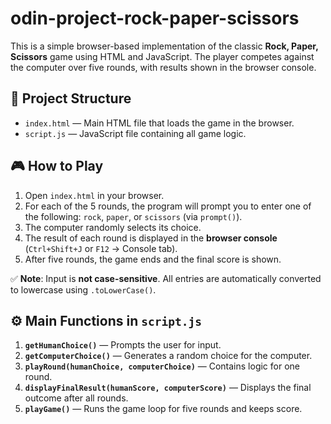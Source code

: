 # odin-project-rock-paper-scissors

This is a simple browser-based implementation of the classic **Rock, Paper, Scissors** game using HTML and JavaScript. The player competes against the computer over five rounds, with results shown in the browser console.

## 📁 Project Structure

- `index.html` — Main HTML file that loads the game in the browser.
- `script.js` — JavaScript file containing all game logic.

## 🎮 How to Play

1. Open `index.html` in your browser.
2. For each of the 5 rounds, the program will prompt you to enter one of the following: `rock`, `paper`, or `scissors` (via `prompt()`).
3. The computer randomly selects its choice.
4. The result of each round is displayed in the **browser console** (`Ctrl+Shift+J` or `F12` → Console tab).
5. After five rounds, the game ends and the final score is shown.

✅ **Note**: Input is **not case-sensitive**. All entries are automatically converted to lowercase using `.toLowerCase()`.

## ⚙️ Main Functions in `script.js`

1. **`getHumanChoice()`** — Prompts the user for input.
2. **`getComputerChoice()`** — Generates a random choice for the computer.
3. **`playRound(humanChoice, computerChoice)`** — Contains logic for one round.
4. **`displayFinalResult(humanScore, computerScore)`** — Displays the final outcome after all rounds.
5. **`playGame()`** — Runs the game loop for five rounds and keeps score.